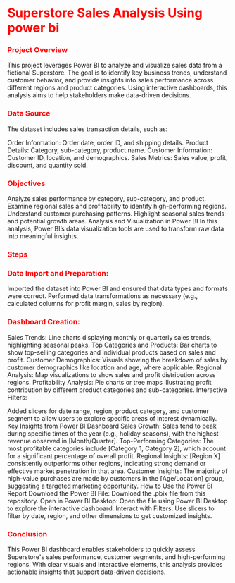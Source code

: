 <h1 style="color: red">Superstore Sales Analysis Using power bi </h1>

<h3 style="color: red"> Project Overview </h3>
<p>
This project leverages Power BI to analyze and visualize sales data from a fictional Superstore. The goal is to identify key business trends, understand customer behavior, and provide insights into sales performance across different regions and product categories. Using interactive dashboards, this analysis aims to help stakeholders make data-driven decisions.

<h3 style="color: red"> Data Source </h3>
The dataset includes sales transaction details, such as:

Order Information: Order date, order ID, and shipping details.
Product Details: Category, sub-category, product name.
Customer Information: Customer ID, location, and demographics.
Sales Metrics: Sales value, profit, discount, and quantity sold.
<h3 style="color: red"> Objectives </h3>
Analyze sales performance by category, sub-category, and product.
Examine regional sales and profitability to identify high-performing regions.
Understand customer purchasing patterns.
Highlight seasonal sales trends and potential growth areas.
Analysis and Visualization in Power BI
In this analysis, Power BI’s data visualization tools are used to transform raw data into meaningful insights.

<h3 style="color: red"> Steps </h3>
<h3 style="color: red"> Data Import and Preparation: </h3>

Imported the dataset into Power BI and ensured that data types and formats were correct.
Performed data transformations as necessary (e.g., calculated columns for profit margin, sales by region).
<h3 style="color: red"> Dashboard Creation: </h3>

Sales Trends: Line charts displaying monthly or quarterly sales trends, highlighting seasonal peaks.
Top Categories and Products: Bar charts to show top-selling categories and individual products based on sales and profit.
Customer Demographics: Visuals showing the breakdown of sales by customer demographics like location and age, where applicable.
Regional Analysis: Map visualizations to show sales and profit distribution across regions.
Profitability Analysis: Pie charts or tree maps illustrating profit contribution by different product categories and sub-categories.
Interactive Filters:

Added slicers for date range, region, product category, and customer segment to allow users to explore specific areas of interest dynamically.
Key Insights from Power BI Dashboard
Sales Growth: Sales tend to peak during specific times of the year (e.g., holiday seasons), with the highest revenue observed in [Month/Quarter].
Top-Performing Categories: The most profitable categories include [Category 1, Category 2], which account for a significant percentage of overall profit.
Regional Insights: [Region X] consistently outperforms other regions, indicating strong demand or effective market penetration in that area.
Customer Insights: The majority of high-value purchases are made by customers in the [Age/Location] group, suggesting a targeted marketing opportunity.
How to Use the Power BI Report
Download the Power BI File: Download the .pbix file from this repository.
Open in Power BI Desktop: Open the file using Power BI Desktop to explore the interactive dashboard.
Interact with Filters: Use slicers to filter by date, region, and other dimensions to get customized insights.
<h3 style="color: red"> Conclusion </h3>
This Power BI dashboard enables stakeholders to quickly assess Superstore's sales performance, customer segments, and high-performing regions. With clear visuals and interactive elements, this analysis provides actionable insights that support data-driven decisions.

</p>